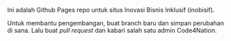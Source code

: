 Ini adalah Github Pages repo untuk situs Inovasi Bisnis Inklusif (inobisif).

Untuk membantu pengembangan, buat branch baru dan simpan perubahan di sana.
Lalu buat _pull request_ dan kabari salah satu admin Code4Nation.
